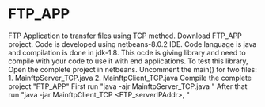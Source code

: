 # FTP_APP
FTP Application to transfer files using TCP method.
Download FTP_APP project. 
Code is developed using netbeans-8.0.2 IDE.
Code language is java and compilation is done in jdk-1.8.
This ocde is giving library and need to compile with your code to use it with end applications.
To test this library, Open the complete project in netbeans.
Uncomment the main() for two files: 1. MainftpServer_TCP.java  2. MainftpClient_TCP.java
Compile the complete project "FTP_APP"
First run "java -ajr MainftpServer_TCP.java <ftpPort> <ftpPath>"
After that run "java -jar MainftpClient_TCP <FTP_serverIPAddr>, <ftpFileNameOnly>  <ftpFileNameWithPath> <ftpPath>"
